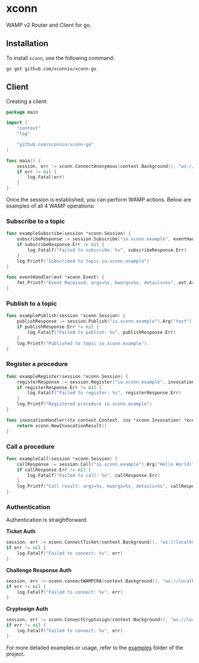 # xconn

WAMP v2 Router and Client for go.

## Installation

To install `xconn`, use the following command:

```shell
go get github.com/xconnio/xconn-go
```

## Client

Creating a client:

```go
package main

import (
	"context"
	"log"

	"github.com/xconnio/xconn-go"
)

func main() {
	session, err := xconn.ConnectAnonymous(context.Background(), "ws://localhost:8080/ws", "realm1")
	if err != nil {
		log.Fatal(err)
	}
}
```

Once the session is established, you can perform WAMP actions. Below are examples of all 4 WAMP
operations:

### Subscribe to a topic

```go
func exampleSubscribe(session *xconn.Session) {
    subscribeResponse := session.Subscribe("io.xconn.example", eventHandler).Do()
    if subscribeResponse.Err != nil {
        log.Fatalf("Failed to subscribe: %v", subscribeResponse.Err)
    }
    log.Printf("Subscribed to topic io.xconn.example")
}

func eventHandler(evt *xconn.Event) {
    fmt.Printf("Event Received: args=%s, kwargs=%s, details=%s", evt.Args, evt.Kwargs, evt.Details)
}
```

### Publish to a topic

```go
func examplePublish(session *xconn.Session) {
    publishResponse := session.Publish("io.xconn.example").Arg("test").Do()
    if publishResponse.Err != nil {
        log.Fatalf("Failed to publish: %v", publishResponse.Err)
    }
    log.Printf("Published to topic io.xconn.example")
}
```

### Register a procedure

```go
func exampleRegister(session *xconn.Session) {
    registerResponse := session.Register("io.xconn.example", invocationHandler).Do()
    if registerResponse.Err != nil {
        log.Fatalf("Failed to register: %v", registerResponse.Err)
    }
    log.Printf("Registered procedure io.xconn.example")
}

func invocationHandler(ctx context.Context, inv *xconn.Invocation) *xconn.InvocationResult {
    return xconn.NewInvocationResult()
}
```

### Call a procedure

```go
func exampleCall(session *xconn.Session) {
    callResponse := session.Call("io.xconn.example").Arg("Hello World!").Do()
    if callResponse.Err != nil {
        log.Fatalf("Failed to call: %v", callResponse.Err)
    }
    log.Printf("Call result: args=%s, kwargs=%s, details=%s", callResponse.Args, callResponse.Kwargs, callResponse.Details)
}
```

### Authentication

Authentication is straightforward.

**Ticket Auth**

```go
session, err := xconn.ConnectTicket(context.Background(), "ws://localhost:8080/ws", "realm1", "authID", "ticket")
if err != nil {
    log.Fatalf("Failed to connect: %v", err)
}
```

**Challenge Response Auth**

```go
session, err := xconn.connectWAMPCRA(context.Background(), "ws://localhost:8080/ws", "realm1", "authID", "secret")
if err != nil {
	log.Fatalf("Failed to connect: %v", err)
}
```

**Cryptosign Auth**

```go
session, err := xconn.ConnectCryptosign(context.Background(), "ws://localhost:8080/ws", "realm1", "authID", "privateKey")
if err != nil {
    log.Fatalf("Failed to connect: %v", err)
}
```

For more detailed examples or usage, refer to the [examples](./examples) folder of the project.
